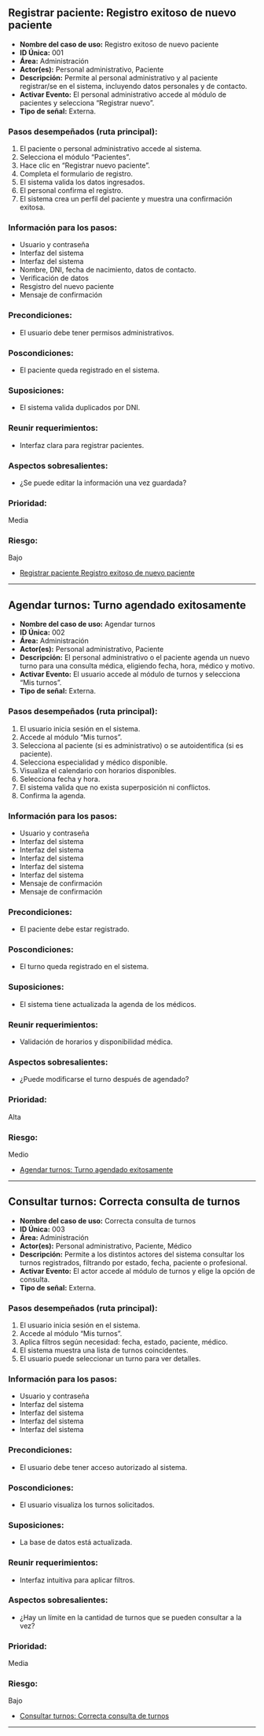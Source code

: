 ## Registrar paciente: Registro exitoso de nuevo paciente

- **Nombre del caso de uso:** Registro exitoso de nuevo paciente  
- **ID Única:** 001  
- **Área:** Administración 
- **Actor(es):** Personal administrativo, Paciente  
- **Descripción:** Permite al personal administrativo  y al paciente registrar/se en el sistema, incluyendo datos personales y de contacto.  
- **Activar Evento:** El personal administrativo accede al módulo de pacientes y selecciona “Registrar nuevo”.  
- **Tipo de señal:** Externa.  

### Pasos desempeñados (ruta principal):
1. El paciente o personal administrativo accede al sistema.  
2. Selecciona el módulo “Pacientes”.  
3. Hace clic en “Registrar nuevo paciente”.  
4. Completa el formulario de registro.  
5. El sistema valida los datos ingresados.  
6. El personal confirma el registro.  
7. El sistema crea un perfil del paciente y muestra una confirmación exitosa.

### Información para los pasos:
- Usuario y contraseña
- Interfaz del sistema
- Interfaz del sistema
- Nombre, DNI, fecha de nacimiento, datos de contacto.
- Verificación de datos
- Resgistro del nuevo paciente
- Mensaje de confirmación

### Precondiciones:
- El usuario debe tener permisos administrativos.  

### Poscondiciones:
- El paciente queda registrado en el sistema. 

### Suposiciones: 
- El sistema valida duplicados por DNI.  

### Reunir requerimientos:
- Interfaz clara para registrar pacientes.  

### Aspectos sobresalientes:
- ¿Se puede editar la información una vez guardada?

### Prioridad:
Media  

### Riesgo:
Bajo

* [Registrar paciente Registro exitoso de nuevo paciente](https://drive.google.com/file/d/1n-REjpnBQGjxBw0wlTqkmhAAZClYWyFV/view?usp=sharing)
---
## Agendar turnos: Turno agendado exitosamente

- **Nombre del caso de uso:** Agendar turnos  
- **ID Única:** 002  
- **Área:** Administración  
- **Actor(es):** Personal administrativo, Paciente  
- **Descripción:** El personal administrativo o el paciente agenda un nuevo turno para una consulta médica, eligiendo fecha, hora, médico y motivo.  
- **Activar Evento:** El usuario accede al módulo de turnos y selecciona “Mis turnos”.  
- **Tipo de señal:** Externa.  

### Pasos desempeñados (ruta principal):
1. El usuario inicia sesión en el sistema.  
2. Accede al módulo “Mis turnos”.  
3. Selecciona al paciente (si es administrativo) o se autoidentifica (si es paciente).  
4. Selecciona especialidad y médico disponible.  
5. Visualiza el calendario con horarios disponibles. 
6. Selecciona fecha y hora.  
7. El sistema valida que no exista superposición ni conflictos.  
8. Confirma la agenda.
   
### Información para los pasos:
- Usuario y contraseña
- Interfaz del sistema
- Interfaz del sistema
- Interfaz del sistema
- Interfaz del sistema
- Interfaz del sistema
- Mensaje de confirmación
- Mensaje de confirmación

### Precondiciones:
- El paciente debe estar registrado. 

### Poscondiciones:
- El turno queda registrado en el sistema.  

### Suposiciones:
- El sistema tiene actualizada la agenda de los médicos.  

### Reunir requerimientos:
- Validación de horarios y disponibilidad médica.  

### Aspectos sobresalientes:
- ¿Puede modificarse el turno después de agendado?  

### Prioridad:
Alta  

### Riesgo:
Medio

* [Agendar turnos: Turno agendado exitosamente](https://drive.google.com/file/d/10z9Xa16iEWLl0yR-7WBe7_o61Tgi3ak4/view?usp=sharing)
---
## Consultar turnos: Correcta consulta de turnos

- **Nombre del caso de uso:** Correcta consulta de turnos  
- **ID Única:** 003  
- **Área:** Administración 
- **Actor(es):** Personal administrativo, Paciente, Médico  
- **Descripción:** Permite a los distintos actores del sistema consultar los turnos registrados, filtrando por estado, fecha, paciente o profesional.  
- **Activar Evento:** El actor accede al módulo de turnos y elige la opción de consulta.  
- **Tipo de señal:** Externa.  

### Pasos desempeñados (ruta principal):
1. El usuario inicia sesión en el sistema.  
2. Accede al módulo “Mis turnos”.  
3. Aplica filtros según necesidad: fecha, estado, paciente, médico.  
4. El sistema muestra una lista de turnos coincidentes.  
5. El usuario puede seleccionar un turno para ver detalles.

### Información para los pasos:
- Usuario y contraseña
- Interfaz del sistema
- Interfaz del sistema
- Interfaz del sistema
- Interfaz del sistema 

### Precondiciones:
- El usuario debe tener acceso autorizado al sistema.  

### Poscondiciones:
- El usuario visualiza los turnos solicitados.  

### Suposiciones:
- La base de datos está actualizada.  

### Reunir requerimientos:
- Interfaz intuitiva para aplicar filtros.  

### Aspectos sobresalientes:
- ¿Hay un límite en la cantidad de turnos que se pueden consultar a la vez? 

### Prioridad:
Media  

### Riesgo:
Bajo

* [Consultar turnos: Correcta consulta de turnos](https://drive.google.com/file/d/1vtU10rtQjH3yAkoneho9cRf5hPVfbuuB/view?usp=sharing)
---

